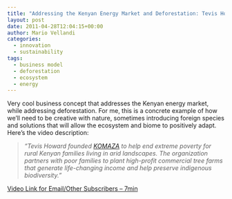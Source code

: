 ```yaml
---
title: "Addressing the Kenyan Energy Market and Deforestation: Tevis Howard, Komaza"
layout: post
date: 2011-04-28T12:04:15+00:00
author: Mario Vellandi
categories:
  - innovation
  - sustainability
tags:
  - business model
  - deforestation
  - ecosystem
  - energy
---
```

Very cool business concept that addresses the Kenyan energy market, while addressing deforestation. For me, this is a concrete example of how we&#8217;ll need to be creative with nature, sometimes introducing foreign species and solutions that will allow the ecosystem and biome to positively adapt. Here&#8217;s the video description:

> *&#8220;Tevis Howard founded <a href="http://www.komaza.org/">KOMAZA</a> to help end extreme poverty for rural Kenyan families living in arid landscapes. The organization partners with poor families to plant high-profit commercial tree farms that generate life-changing income and help preserve indigenous biodiversity.&#8221;*

[Video Link for Email/Other Subscribers &#8211; 7min](http://vimeo.com/18478065)
